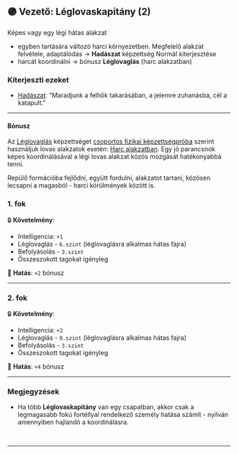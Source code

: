 ## 🟣 Vezető: Léglovaskapitány (2)

Képes vagy egy légi hátas alakzat
- egyben tartására változó harci környezetben. Megfelelő alakzat felvétele, adaptálódás  → **Hadászat** képzettség Normál kiterjesztése
- harcát koordinálni → bónusz **Léglovaglás** (harc alakzatban)

### Kiterjeszti ezeket

- [Hadászat](../kepzettsegek.primer.altalanos/hadaszat.md): "Maradjunk a felhők takarásában, a jelemre zuhanásba, cél a katapult."

---
#### Bónusz

Az [Léglovaglás](../kepzettsegek.szekunder/leglovaglas.md) képzettséget [csoportos fizikai képzettségpróba](../037_csoportos_kepzettsegproba.md#%EF%B8%8F-1-csoportos-fizikai-k%C3%A9pzetts%C3%A9gpr%C3%B3ba) szerint használjuk lovas alakzatok esetén: [Harc alakzatban](../065_03_harc_alakzatban.md). Egy jó parancsnok képes koordinálásával a légi lovas alakzat közös mozgását hatékonyabbá tenni.

Repülő formációba fejlődni, együtt fordulni, alakzatot tartani, közösen lecsapni a magasból - harci körülmények között is.

### 1. fok

🔒 **Követelmény**:
- Intelligencia: `+1`
- Léglovaglás - `6.szint` (léglovaglásra alkalmas hátas fajra)
- Befolyásolás - `3.szint`
- Összeszokott tagokat igényleg

🌟 **Hatás**: `+2` bónusz

---
### 2. fok

🔒 **Követelmény**:
- Intelligencia: `+2`
- Léglovaglás - `9.szint` (léglovaglásra alkalmas hátas fajra)
- Befolyásolás - `3.szint`
- Összeszokott tagokat igényleg

🌟 **Hatás**: `+4` bónusz

---
### Megjegyzések

- Ha több **Léglovaskapitány** van egy csapatban, akkor csak a legmagasabb fokú fortéllyal rendelkező személy hatása számít - nyilván amennyiben hajlandó a koordinálásra.

<br />

---
